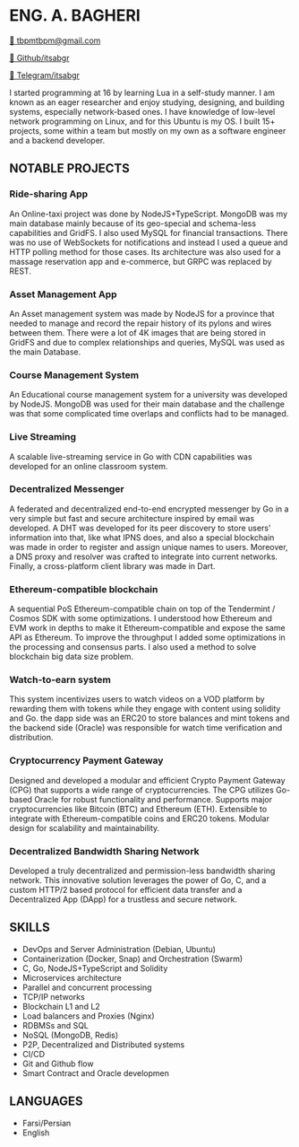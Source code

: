 # ENG. A. BAGHERI

[📧 tbpmtbpm@gmail.com](mailto:tbpmtbpm@gmail.com)  

[🔗 Github/itsabgr](https://github.com/itsabgr) 

[💬 Telegram/itsabgr](https://t.me/itsabgr)

I started programming at 16 by learning Lua in a self-study manner.
I am known as an eager researcher and enjoy studying, designing, and building systems, especially network-based ones.
I have knowledge of low-level network programming on Linux, and for this Ubuntu is my OS.
I built 15+ projects, some within a team but mostly on my own as a software engineer and a backend developer.


## NOTABLE PROJECTS

### Ride-sharing App
An Online-taxi project was done by NodeJS+TypeScript.
MongoDB was my main database mainly because of its geo-special and schema-less capabilities and GridFS.
I also used MySQL for financial transactions.
There was no use of WebSockets for notifications and instead I used a queue and HTTP polling method for those cases.
Its architecture was also used for a massage reservation app and e-commerce, but GRPC was replaced by REST.


### Asset Management App
An Asset management system was made by NodeJS for a province that needed to manage and record the repair history of its pylons and wires between them.
There were a lot of 4K images that are being stored in GridFS and due to complex relationships and queries, MySQL was used as the main Database.


### Course Management System
An Educational course management system for a university was developed by NodeJS.
MongoDB was used for their main database and the challenge was that some complicated time overlaps and conflicts had to be managed.


### Live Streaming
A scalable live-streaming service in Go with CDN capabilities was developed for an online classroom system.


### Decentralized Messenger
A federated and decentralized end-to-end encrypted messenger by Go in a very simple but fast and secure architecture inspired by email was developed.
A DHT was developed for its peer discovery to store users' information into that, like what IPNS does, and also a special blockchain was made in order to register and assign unique names to users.
Moreover, a DNS proxy and resolver was crafted to integrate into current networks.
Finally, a cross-platform client library was made in Dart.

### Ethereum-compatible blockchain

A sequential PoS Ethereum-compatible chain
on top of the Tendermint / Cosmos SDK with some optimizations.
I understood how Ethereum and EVM work in depths to make it Ethereum-compatible and expose the same API as Ethereum.
To improve the throughput I added some optimizations in the processing and consensus parts.
I also used a method to solve blockchain big data size problem.

### Watch-to-earn system

This system incentivizes users to watch videos on a VOD platform by rewarding them with tokens while they engage
with content using solidity and Go.
the dapp side was an ERC20 to store balances and mint tokens and the backend side (Oracle) was responsible for
watch time verification and distribution.

### Cryptocurrency Payment Gateway

Designed and developed a modular and efficient Crypto Payment Gateway (CPG) that supports a wide range of
cryptocurrencies. The CPG utilizes Go-based Oracle for robust functionality and performance.
Supports major cryptocurrencies like Bitcoin (BTC) and Ethereum (ETH).
Extensible to integrate with Ethereum-compatible coins and ERC20 tokens.
Modular design for scalability and maintainability.


### Decentralized Bandwidth Sharing Network

Developed a truly decentralized and permission-less bandwidth sharing network. This innovative solution leverages
the power of Go, C, and a custom HTTP/2 based protocol for efficient data transfer and a Decentralized App (DApp)
for a trustless and secure network.


## SKILLS

* DevOps and Server Administration (Debian, Ubuntu)
* Containerization (Docker, Snap) and Orchestration (Swarm)
* C, Go, NodeJS+TypeScript and Solidity
* Microservices architecture
* Parallel and concurrent processing
* TCP/IP networks
* Blockchain L1 and L2
* Load balancers and Proxies (Nginx)
* RDBMSs and SQL
* NoSQL (MongoDB, Redis)
* P2P, Decentralized and Distributed systems
* CI/CD
* Git and Github flow
* Smart Contract and Oracle developmen


## LANGUAGES

* Farsi/Persian
* English
